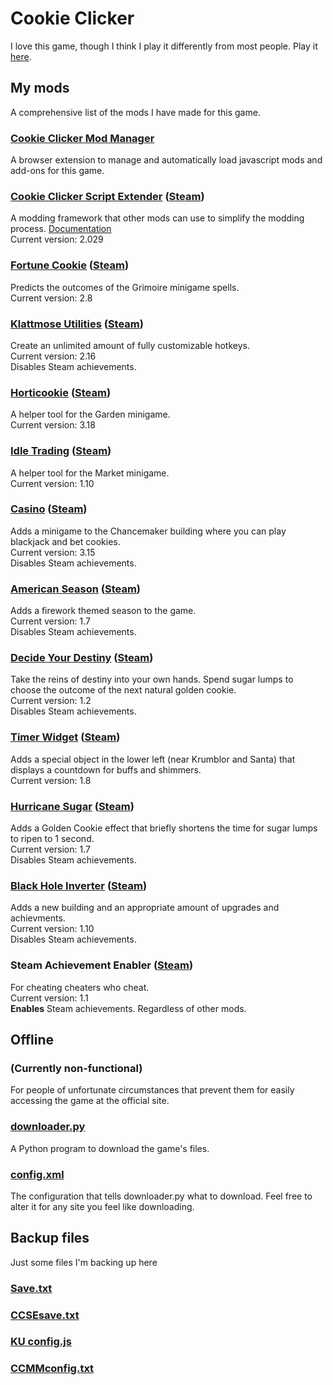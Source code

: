 # Cookie Clicker

I love this game, though I think I play it differently from most people. Play it [here](https://orteil.dashnet.org/cookieclicker/).

## My mods

A comprehensive list of the mods I have made for this game.

### [Cookie Clicker Mod Manager](https://github.com/klattmose/CookieClickerModManager)

A browser extension to manage and automatically load javascript mods and add-ons for this game.

### [Cookie Clicker Script Extender](https://klattmose.github.io/CookieClicker/CCSE.js?v=2.029)  ([Steam](https://klattmose.github.io/CookieClicker/SteamMods/CCSE.zip?v=2.029))

A modding framework that other mods can use to simplify the modding process. [Documentation](https://klattmose.github.io/CookieClicker/CCSE-POCs/)\
Current version: 2.029

### [Fortune Cookie](https://klattmose.github.io/CookieClicker/FortuneCookie.js?v=2.8)  ([Steam](https://klattmose.github.io/CookieClicker/SteamMods/FortuneCookie.zip?v=2.8))

Predicts the outcomes of the Grimoire minigame spells.\
Current version: 2.8

### [Klattmose Utilities](https://klattmose.github.io/CookieClicker/KlattmoseUtilities.js?v=2.16)  ([Steam](https://klattmose.github.io/CookieClicker/SteamMods/KlattmoseUtilities.zip?v=2.16))

Create an unlimited amount of fully customizable hotkeys.\
Current version: 2.16\
Disables Steam achievements.

### [Horticookie](https://klattmose.github.io/CookieClicker/Horticookie.js?v=3.18)  ([Steam](https://klattmose.github.io/CookieClicker/SteamMods/Horticookie.zip?v=3.18))

A helper tool for the Garden minigame.\
Current version: 3.18

### [Idle Trading](https://klattmose.github.io/CookieClicker/IdleTrading.js?v=1.10)  ([Steam](https://klattmose.github.io/CookieClicker/SteamMods/IdleTrading.zip?v=1.10))

A helper tool for the Market minigame.\
Current version: 1.10

### [Casino](https://klattmose.github.io/CookieClicker/minigameCasino.js?v=3.15)  ([Steam](https://klattmose.github.io/CookieClicker/SteamMods/Casino.zip?v=3.15))

Adds a minigame to the Chancemaker building where you can play blackjack and bet cookies.\
Current version: 3.15\
Disables Steam achievements.

### [American Season](https://klattmose.github.io/CookieClicker/AmericanSeason.js?v=1.7)  ([Steam](https://klattmose.github.io/CookieClicker/SteamMods/AmericanSeason.zip?v=1.7))

Adds a firework themed season to the game.\
Current version: 1.7\
Disables Steam achievements.

### [Decide Your Destiny](https://klattmose.github.io/CookieClicker/DecideDestiny.js?v=1.2)  ([Steam](https://klattmose.github.io/CookieClicker/SteamMods/DecideDestiny.zip?v=1.2))

Take the reins of destiny into your own hands. Spend sugar lumps to choose the outcome of the next natural golden cookie.\
Current version: 1.2\
Disables Steam achievements.

### [Timer Widget](https://klattmose.github.io/CookieClicker/CCSE-POCs/TimerWidget.js?v=1.8)  ([Steam](https://klattmose.github.io/CookieClicker/SteamMods/TimerWidget.zip?v=1.8))

Adds a special object in the lower left (near Krumblor and Santa) that displays a countdown for buffs and shimmers.\
Current version: 1.8

### [Hurricane Sugar](https://klattmose.github.io/CookieClicker/CCSE-POCs/HurricaneSugar.js?v=1.7)  ([Steam](https://klattmose.github.io/CookieClicker/SteamMods/HurricaneSugar.zip?v=1.7))

Adds a Golden Cookie effect that briefly shortens the time for sugar lumps to ripen to 1 second.\
Current version: 1.7\
Disables Steam achievements.

### [Black Hole Inverter](https://klattmose.github.io/CookieClicker/CCSE-POCs/BlackholeInverter.js?v=1.10)  ([Steam](https://klattmose.github.io/CookieClicker/SteamMods/BlackholeInverter.zip?v=1.10))

Adds a new building and an appropriate amount of upgrades and achievments.\
Current version: 1.10\
Disables Steam achievements.

### Steam Achievement Enabler  ([Steam](https://klattmose.github.io/CookieClicker/SteamMods/SteamAchievementEnabler.zip?v=1.1))

For cheating cheaters who cheat.\
Current version: 1.1\
**Enables** Steam achievements. Regardless of other mods.

## Offline

### (Currently non-functional)

For people of unfortunate circumstances that prevent them for easily accessing the game at the official site.

### [downloader.py](https://klattmose.github.io/CookieClicker/downloader.py)

A Python program to download the game's files.

### [config.xml](https://klattmose.github.io/CookieClicker/config.xml)

The configuration that tells downloader.py what to download. Feel free to alter it for any site you feel like downloading.

## Backup files

Just some files I'm backing up here

### [Save.txt](https://klattmose.github.io/CookieClicker/Save.txt)
### [CCSEsave.txt](https://klattmose.github.io/CookieClicker/CCSEsave.txt)
### [KU config.js](https://klattmose.github.io/CookieClicker/KU%20config.js)
### [CCMMconfig.txt](https://klattmose.github.io/CookieClicker/CCMMconfig.txt)
